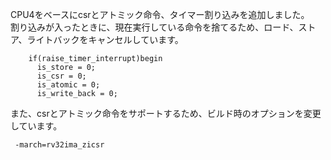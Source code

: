 CPU4をベースにcsrとアトミック命令、タイマー割り込みを追加しました。</br>
割り込みが入ったときに、現在実行している命令を捨てるため、ロード、ストア、ライトバックをキャンセルしています。
```
    if(raise_timer_interrupt)begin
      is_store = 0;
      is_csr = 0;
      is_atomic = 0;
      is_write_back = 0;
```

また、csrとアトミック命令をサポートするため、ビルド時のオプションを変更しています。
```
 -march=rv32ima_zicsr
```
